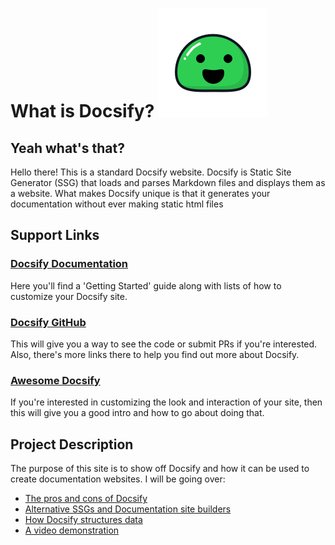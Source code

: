 # What is Docsify? ![](docsify.png)
## Yeah what's that?
Hello there! This is a standard Docsify website. Docsify is Static Site Generator (SSG) that loads and parses Markdown files and displays them as a website. What makes Docsify unique is that it generates your documentation without ever making static html files

## Support Links
### [Docsify Documentation](https://docsify.js.org/#/?id=docsify)
Here you'll find a 'Getting Started' guide along with lists of how to customize your Docsify site.

### [Docsify GitHub](https://github.com/docsifyjs/docsify)
This will give you a way to see the code or submit PRs if you're interested. Also, there's more links there to help you find out more about Docsify.

### [Awesome Docsify](https://github.com/docsifyjs/awesome-docsify)
If you're interested in customizing the look and interaction of your site, then this will give you a good intro and how to go about doing that.


## Project Description
The purpose of this site is to show off Docsify and how it can be used to create documentation websites. I will be going over:
* [The pros and cons of Docsify](prosandcons.md)
* [Alternative SSGs and Documentation site builders](alternatives.md)
* [How Docsify structures data](data.md)
* [A video demonstration](video.md)
